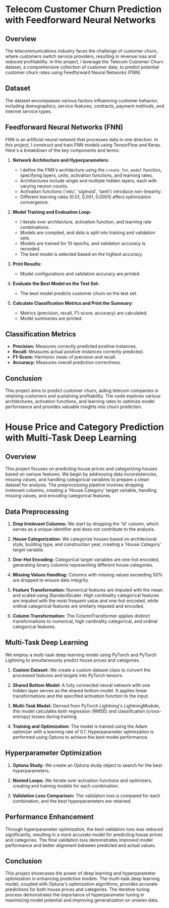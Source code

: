 # Telecom Customer Churn Prediction with Feedforward Neural Networks

## Overview

The telecommunications industry faces the challenge of customer churn, where customers switch service providers, resulting in revenue loss and reduced profitability. In this project, I leverage the Telecom Customer Churn dataset, a comprehensive collection of customer data, to predict potential customer churn rates using Feedforward Neural Networks (FNN).

## Dataset

The dataset encompasses various factors influencing customer behavior, including demographics, service features, contracts, payment methods, and internet service types.

## Feedforward Neural Networks (FNN)

FNN is an artificial neural network that processes data in one direction. In this project, I construct and train FNN models using TensorFlow and Keras. Here's a breakdown of the key components and terms:

1. **Network Architecture and Hyperparameters:**
   - I define the FNN's architecture using the `create_fnn_model` function, specifying layers, units, activation functions, and learning rates.
   - Architectures include single and multiple hidden layers, each with varying neuron counts.
   - Activation functions ('relu', 'sigmoid', 'tanh') introduce non-linearity.
   - Different learning rates (0.01, 0.001, 0.0001) affect optimization convergence.

2. **Model Training and Evaluation Loop:**
   - I iterate over architecture, activation function, and learning rate combinations.
   - Models are compiled, and data is split into training and validation sets.
   - Models are trained for 10 epochs, and validation accuracy is recorded.
   - The best model is selected based on the highest accuracy.

3. **Print Results:**
   - Model configurations and validation accuracy are printed.

4. **Evaluate the Best Model on the Test Set:**
   - The best model predicts customer churn on the test set.

5. **Calculate Classification Metrics and Print the Summary:**
   - Metrics (precision, recall, F1-score, accuracy) are calculated.
   - Model summaries are printed.

## Classification Metrics

- **Precision:** Measures correctly predicted positive instances.
- **Recall:** Measures actual positive instances correctly predicted.
- **F1-Score:** Harmonic mean of precision and recall.
- **Accuracy:** Measures overall prediction correctness.

## Conclusion

This project aims to predict customer churn, aiding telecom companies in retaining customers and sustaining profitability. The code explores various architectures, activation functions, and learning rates to optimize model performance and provides valuable insights into churn prediction.


# House Price and Category Prediction with Multi-Task Deep Learning

## Overview

This project focuses on predicting house prices and categorizing houses based on various features. We begin by addressing data inconsistencies, missing values, and handling categorical variables to prepare a clean dataset for analysis. The preprocessing pipeline involves dropping irrelevant columns, creating a 'House Category' target variable, handling missing values, and encoding categorical features.

## Data Preprocessing

1. **Drop Irrelevant Columns:** We start by dropping the 'Id' column, which serves as a unique identifier and does not contribute to the analysis.

2. **House Categorization:** We categorize houses based on architectural style, building type, and construction year, creating a 'House Category' target variable.

3. **One-Hot Encoding:** Categorical target variables are one-hot encoded, generating binary columns representing different house categories.

4. **Missing Values Handling:** Columns with missing values exceeding 50% are dropped to ensure data integrity.

5. **Feature Transformation:** Numerical features are imputed with the mean and scaled using StandardScaler. High cardinality categorical features are imputed with the most frequent value and one-hot encoded, while ordinal categorical features are similarly imputed and encoded.

6. **Column Transformation:** The ColumnTransformer applies distinct transformations to numerical, high cardinality categorical, and ordinal categorical features.

## Multi-Task Deep Learning

We employ a multi-task deep learning model using PyTorch and PyTorch Lightning to simultaneously predict house prices and categories.

1. **Custom Dataset:** We create a custom dataset class to convert the processed features and targets into PyTorch tensors.

2. **Shared Bottom Model:** A fully connected neural network with one hidden layer serves as the shared bottom model. It applies linear transformations and the specified activation function to the input.

3. **Multi-Task Model:** Derived from PyTorch Lightning's LightningModule, this model calculates both regression (RMSE) and classification (cross-entropy) losses during training.

4. **Training and Optimization:** The model is trained using the Adam optimizer with a learning rate of 0.1. Hyperparameter optimization is performed using Optuna to achieve the best model performance.

## Hyperparameter Optimization

1. **Optuna Study:** We create an Optuna study object to search for the best hyperparameters.

2. **Nested Loops:** We iterate over activation functions and optimizers, creating and training models for each combination.

3. **Validation Loss Comparison:** The validation loss is compared for each combination, and the best hyperparameters are retained.

## Performance Enhancement

Through hyperparameter optimization, the best validation loss was reduced significantly, resulting in a more accurate model for predicting house prices and categories. The final validation loss demonstrates improved model performance and better alignment between predicted and actual values.

## Conclusion

This project showcases the power of deep learning and hyperparameter optimization in enhancing predictive models. The multi-task deep learning model, coupled with Optuna's optimization algorithms, provides accurate predictions for both house prices and categories. The iterative tuning process demonstrates the importance of hyperparameter tuning in maximizing model potential and improving generalization on unseen data.
